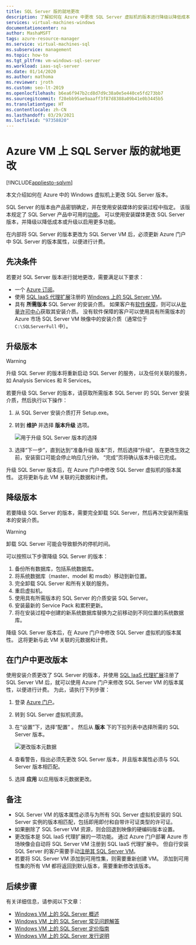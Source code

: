 ```yaml
---
title: SQL Server 版的就地更改
description: 了解如何在 Azure 中更改 SQL Server 虚拟机的版本进行降级以降低成本，或进行升级以启用更多功能。
services: virtual-machines-windows
documentationcenter: na
author: MashaMSFT
tags: azure-resource-manager
ms.service: virtual-machines-sql
ms.subservice: management
ms.topic: how-to
ms.tgt_pltfrm: vm-windows-sql-server
ms.workload: iaas-sql-server
ms.date: 01/14/2020
ms.author: mathoma
ms.reviewer: jroth
ms.custom: seo-lt-2019
ms.openlocfilehash: b6ea6f947b2cd8d7d9c38a0e5e440ce5fd273bb7
ms.sourcegitcommit: f28ebb95ae9aaaff3f87d8388a09b41e0b3445b5
ms.translationtype: HT
ms.contentlocale: zh-CN
ms.lasthandoff: 03/29/2021
ms.locfileid: "97358820"
---
```

# <a name="in-place-change-of-sql-server-edition-on-azure-vm"></a>Azure VM 上 SQL Server 版的就地更改
[!INCLUDE[appliesto-sqlvm](../../includes/appliesto-sqlvm.md)]

本文介绍如何在 Azure 中的 Windows 虚拟机上更改 SQL Server 版本。 

SQL Server 的版本由产品密钥确定，并在使用安装媒体的安装过程中指定。 该版本规定了 SQL Server 产品中可用的[功能](/sql/sql-server/editions-and-components-of-sql-server-2017)。 可以使用安装媒体更改 SQL Server 版本，并降级以降低成本或升级以启用更多功能。

在内部将 SQL Server 的版本更改为 SQL Server VM 后，必须更新 Azure 门户中 SQL Server 的版本属性，以便进行计费。 

## <a name="prerequisites"></a>先决条件

若要对 SQL Server 版本进行就地更改，需要满足以下要求： 

- 一个 [Azure 订阅](https://azure.microsoft.com/free/)。
- 使用 [SQL IaaS 代理扩展](sql-agent-extension-manually-register-single-vm.md)注册的 [Windows 上的 SQL Server VM](./create-sql-vm-portal.md)。
- 具有 **所需版本** SQL Server 的安装介质。 如果客户有[软件保障](https://www.microsoft.com/licensing/licensing-programs/software-assurance-default)，则可以从[批量许可中心](https://www.microsoft.com/Licensing/servicecenter/default.aspx)获取其安装介质。 没有软件保障的客户可以使用具有所需版本的 Azure 市场 SQL Server VM 映像中的安装介质（通常位于 `C:\SQLServerFull` 中）。 


## <a name="upgrade-an-edition"></a>升级版本

> [!WARNING]
> 升级 SQL Server 的版本将重新启动 SQL Server 的服务，以及任何关联的服务，如 Analysis Services 和 R Services。 

若要升级 SQL Server 的版本，请获取所需版本 SQL Server 的 SQL Server 安装介质，然后执行以下操作：

1. 从 SQL Server 安装介质打开 Setup.exe。 
1. 转到 **维护** 并选择 **版本升级** 选项。 

   ![用于升级 SQL Server 版本的选择](./media/change-sql-server-edition/edition-upgrade.png)

1. 选择“下一步”，直到达到“准备升级 版本”页，然后选择“升级”。   在更改生效之前，安装窗口可能会停止响应几分钟。 “完成”页将确认版本升级已完成。 

升级 SQL Server 版本后，在 Azure 门户中修改 SQL Server 虚拟机的版本属性。 这将更新与此 VM 关联的元数据和计费。

## <a name="downgrade-an-edition"></a>降级版本

若要降级 SQL Server 的版本，需要完全卸载 SQL Server，然后再次安装所需版本的安装介质。 

> [!WARNING]
> 卸载 SQL Server 可能会导致额外的停机时间。 

可以按照以下步骤降级 SQL Server 的版本：

1. 备份所有数据库，包括系统数据库。 
1. 将系统数据库（master、model 和 msdb）移动到新位置。 
1. 完全卸载 SQL Server 和所有关联的服务。 
1. 重启虚拟机。 
1. 使用具有所需版本的 SQL Server 的介质安装 SQL Server。
1. 安装最新的 Service Pack 和累积更新。  
1. 将在安装过程中创建的新系统数据库替换为之前移动到不同位置的系统数据库。 

降级 SQL Server 版本后，在 Azure 门户中修改 SQL Server 虚拟机的版本属性。 这将更新与此 VM 关联的元数据和计费。

## <a name="change-edition-in-portal"></a>在门户中更改版本 

使用安装介质更改了 SQL Server 的版本，并使用 [SQL IaaS 代理扩展](sql-agent-extension-manually-register-single-vm.md)注册了 SQL Server VM 后，就可以使用 Azure 门户来修改 SQL Server VM 的版本属性，以便进行计费。 为此，请执行下列步骤： 

1. 登录 [Azure 门户](https://portal.azure.com)。 
1. 转到 SQL Server 虚拟机资源。 
1. 在“设置”下，选择“配置” 。 然后从 **版本** 下的下拉列表中选择所需的 SQL Server 版本。 

   ![更改版本元数据](./media/change-sql-server-edition/edition-change-in-portal.png)

1. 查看警告，指出必须先更改 SQL Server 版本，并且版本属性必须与 SQL Server 版本相匹配。 
1. 选择 **应用** 以应用版本元数据更改。 


## <a name="remarks"></a>备注

- SQL Server VM 的版本属性必须与为所有 SQL Server 虚拟机安装的 SQL Server 实例的版本相匹配，包括即用即付和自带许可证类型的许可证。
- 如果删除了 SQL Server VM 资源，则会回退到映像的硬编码版本设置。
- 更改版本是 SQL IaaS 代理扩展的一项功能。 通过 Azure 门户部署 Azure 市场映像会自动将 SQL Server VM 注册到 SQL IaaS 代理扩展中。 但自行安装 SQL Server 的客户需要手动[注册其 SQL Server VM](sql-agent-extension-manually-register-single-vm.md)。
- 若要将 SQL Server VM 添加到可用性集，则需要重新创建 VM。 添加到可用性集的所有 VM 都将返回到默认版本，需要重新修改该版本。

## <a name="next-steps"></a>后续步骤

有关详细信息，请参阅以下文章： 

* [Windows VM 上的 SQL Server 概述](sql-server-on-azure-vm-iaas-what-is-overview.md)
* [Windows VM 上的 SQL Server 常见问题解答](frequently-asked-questions-faq.md)
* [Windows VM 上的 SQL Server 定价指南](pricing-guidance.md)
* [Windows VM 上的 SQL Server 发行说明](doc-changes-updates-release-notes.md)